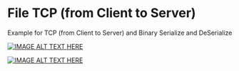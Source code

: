 # File TCP (from Client to Server)


Example for TCP (from Client to Server) and Binary Serialize and DeSerialize 



[![IMAGE ALT TEXT HERE](https://img.youtube.com/vi/jQ8dZwTw8wQ/0.jpg)](f7ZKBXH7HBA&list=PLiUhD-1cCRhfJn6wMqQqX8iI8gvgXv82i)


[![IMAGE ALT TEXT HERE](https://img.youtube.com/vi/f7ZKBXH7HBA&list=PLiUhD-1cCRhfJn6wMqQqX8iI8gvgXv82i/0.jpg)](https://www.youtube.com/watch?v=f7ZKBXH7HBA&list=PLiUhD-1cCRhfJn6wMqQqX8iI8gvgXv82i)
